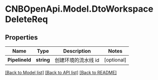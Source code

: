 # CNBOpenApi.Model.DtoWorkspaceDeleteReq

## Properties

Name | Type | Description | Notes
------------ | ------------- | ------------- | -------------
**PipelineId** | **string** | 创建环境的流水线 id | [optional] 

[[Back to Model list]](../../README.md#documentation-for-models) [[Back to API list]](../../README.md#documentation-for-api-endpoints) [[Back to README]](../../README.md)

